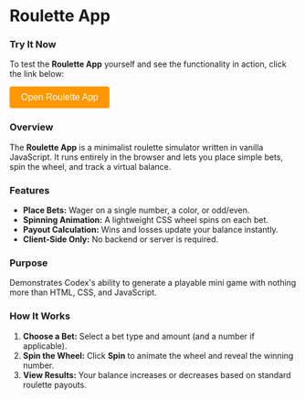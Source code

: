 # Roulette App

### Try It Now

To test the **Roulette App** yourself and see the functionality in action, click the link below:

<!-- Button to open modal -->
<button id="openModalButton" class="cta-btn">Open Roulette App</button>

<!-- Modal -->
<div id="rouletteModal" style="display:none;">
  <div id="modalContent">
    <span id="closeModal" class="close">&times;</span>
    <iframe src="../../_static/apps/roulette/roulette.html" title="Roulette App"></iframe>
  </div>
</div>

### Overview

The **Roulette App** is a minimalist roulette simulator written in vanilla JavaScript. It runs entirely in the browser and lets you place simple bets, spin the wheel, and track a virtual balance.

### Features

- **Place Bets:** Wager on a single number, a color, or odd/even.
- **Spinning Animation:** A lightweight CSS wheel spins on each bet.
- **Payout Calculation:** Wins and losses update your balance instantly.
- **Client-Side Only:** No backend or server is required.

### Purpose

Demonstrates Codex's ability to generate a playable mini game with nothing more than HTML, CSS, and JavaScript.

### How It Works

1. **Choose a Bet:** Select a bet type and amount (and a number if applicable).
2. **Spin the Wheel:** Click **Spin** to animate the wheel and reveal the winning number.
3. **View Results:** Your balance increases or decreases based on standard roulette payouts.

<script>
// Modal behavior (same as landing page)
document.addEventListener("DOMContentLoaded", function () {
  const modal = document.getElementById("rouletteModal");
  const openBtn = document.getElementById("openModalButton");
  const closeBtn = document.getElementById("closeModal");
  openBtn.addEventListener("click", () => {
    modal.style.display = "flex";
  });
  closeBtn.addEventListener("click", () => {
    modal.style.display = "none";
  });
  modal.addEventListener("click", (e) => {
    if (e.target === modal) modal.style.display = "none";
  });
});
</script>

<style>
// Use the same styles as defined for the landing page modal and button, adjusting the modal ID selector accordingly.
#rouletteModal {
  position: fixed;
  top: 0;
  left: 0;
  width: 100%;
  height: 100%;
  background: rgba(0, 0, 0, 0.5);
  display: none;
  justify-content: center;
  align-items: center;
  z-index: 1000;
}
#modalContent {
  background: white;
  padding: 20px;
  border-radius: 8px;
  position: relative;
  width: 90%;
  max-width: 600px;
}
#modalContent iframe {
  width: 100%;
  height: 70vh;
  border: none;
}
#closeModal {
  position: absolute;
  top: 10px;
  right: 15px;
  font-size: 24px;
  cursor: pointer;
}
.cta-btn {
  background-color: #ff9800;
  color: white;
  padding: 10px 20px;
  border: none;
  border-radius: 4px;
  font-size: 16px;
  cursor: pointer;
}
.cta-btn:hover {
  background-color: #e68900;
}
</style>
